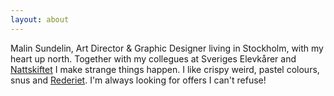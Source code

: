 ```yaml
---
layout: about
---
```

Malin Sundelin, Art Director & Graphic Designer living in Stockholm, with my heart up north. Together with my collegues at Sveriges Elevkårer and [Nattskiftet](http://www.nattskiftet.org/) I make strange things happen. I like crispy weird, pastel colours, snus and [Rederiet](http://en.wikipedia.org/wiki/Rederiet). I'm always looking for offers I can't refuse! 



